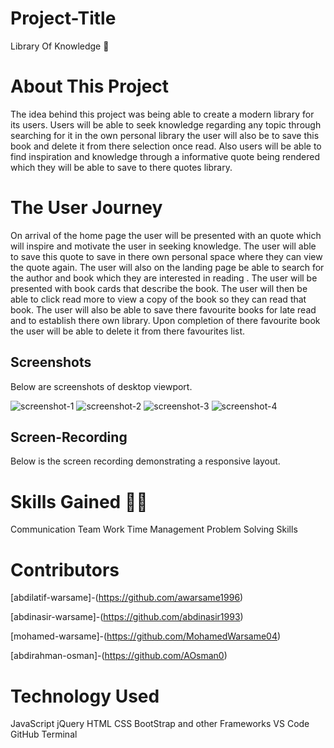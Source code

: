 # Project-Title

Library Of Knowledge 📖

# About This Project

The idea behind this project was being able to create a modern library for its users. Users will be able to seek knowledge regarding any topic through searching for it in the own personal library the user will also be to save this book and delete it from there selection once read. Also users will be able to find inspiration and knowledge through a informative quote being rendered which they will be able to save to there quotes library.

# The User Journey

On arrival of the home page the user will be presented with an quote which will inspire and motivate the user in seeking knowledge.
The user will able to save this quote to save in there own personal space where they can view the quote again.
The user will also on the landing page be able to search for the author and book which they are interested in reading .
The user will be presented with book cards that describe the book. The user will then be able to click read more to view a copy of the book so they can read that book.
The user will also be able to save there favourite books for late read and to establish there own library.
Upon completion of there favourite book the user will be able to delete it from there favourites list.

## Screenshots

Below are screenshots of desktop viewport.

![screenshot-1]()
![screenshot-2]()
![screenshot-3]()
![screenshot-4]()

## Screen-Recording

Below is the screen recording demonstrating a responsive layout.

# Skills Gained 👨‍💻

Communication
Team Work
Time Management
Problem Solving Skills

# Contributors

[abdilatif-warsame]-(https://github.com/awarsame1996)

[abdinasir-warsame]-(https://github.com/abdinasir1993)

[mohamed-warsame]-(https://github.com/MohamedWarsame04)

[abdirahman-osman]-(https://github.com/AOsman0)

# Technology Used

JavaScript
jQuery
HTML
CSS
BootStrap and other Frameworks
VS Code
GitHub
Terminal
